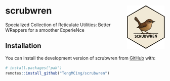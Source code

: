 
<!-- README.md is generated from README.Rmd. Please edit that file -->

# scrubwren <img src='man/figures/logo.png' align="right" height="138" />

<!-- badges: start -->
<!-- badges: end -->

Specialized Collection of Reticulate Utilities: Better WRappers for a
smoother ExperieNce

## Installation

You can install the development version of scrubwren from
[GitHub](https://github.com/) with:

``` r
# install.packages("pak")
remotes::install_github("TengMCing/scrubwren")
```
